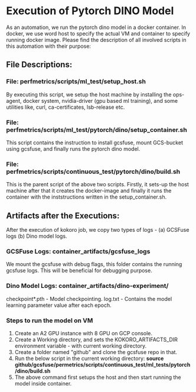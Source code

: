 # Execution of Pytorch DINO Model

As an automation, we run the pytorch dino model in a docker container. In docker,
we use word host to specify the actual VM and container to specify running
docker image. Please find the description of all involved scripts in this 
automation with their purpose:

## File Descriptions:

### File: perfmetrics/scripts/ml_test/setup_host.sh
By executing this script, we setup the host machine by installing the ops-agent,
docker system, nvidia-driver (gpu based ml training), and some utilities like,
curl, ca-certificates, lsb-release etc.

### File: perfmetrics/scripts/ml_test/pytorch/dino/setup_container.sh
This script contains the instruction to install gcsfuse, mount GCS-bucket
using gcsfuse, and finally runs the pytorch dino model.

### File: perfmetrics/scripts/continuous_test/pytorch/dino/build.sh
This is the parent script of the above two scripts. Firstly, it sets-up the host
machine after that it creates the docker-image and finally it runs the container
with the inststructions written in the setup_container.sh.

## Artifacts after the Executions:
After the execution of kokoro job, we copy two types of logs -
(a) GCSFuse logs
(b) Dino model logs.

### GCSFuse Logs: container_artifacts/gcsfuse_logs
We mount the gcsfuse with debug flags, this folder contains the running gcsfuse
logs. This will be beneficial for debugging purpose.

### Dino Model Logs: container_artifacts/dino-experiment/
checkpoint*.pth - Model checkpointing. 
log.txt - Contains the model learning parameter value after each epoch.

### Steps to run the model on VM 
1. Create an A2 GPU instance with 8 GPU on GCP console.
2. Create a Working directory, and sets the KOKORO_ARTIFACTS_DIR environment 
variable - with current working directory.
3. Create a folder named "github" and clone the gcsfuse repo in that.
4. Run the below script in the current working directory:
   **source github/gcsfuse/permetrics/scripts/continuous_test/ml_tests/pytorch/dino/build.sh**
5. The above command first setups the host and then start running the model
inside container.
